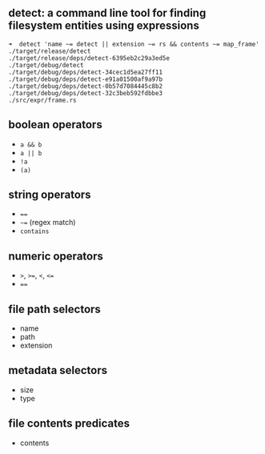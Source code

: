 ## detect: a command line tool for finding filesystem entities using expressions


```shell
➜  detect 'name ~= detect || extension ~= rs && contents ~= map_frame'
./target/release/detect
./target/release/deps/detect-6395eb2c29a3ed5e
./target/debug/detect
./target/debug/deps/detect-34cec1d5ea27ff11
./target/debug/deps/detect-e91a01500af9a97b
./target/debug/deps/detect-0b57d7084445c8b2
./target/debug/deps/detect-32c3beb592fdbbe3
./src/expr/frame.rs
```

## boolean operators
- `a && b`
- `a || b`
- `!a`
- `(a)`


## string operators
- `==`
- `~=` (regex match)
- `contains`

## numeric operators
- `>`, `>=`, `<`, `<=`
- `==`

## file path selectors

- name
- path
- extension

## metadata selectors

- size
- type

## file contents predicates

- contents

